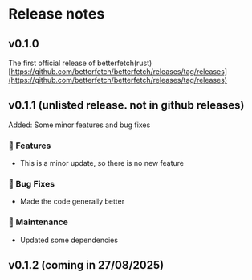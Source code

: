 # Release notes
## v0.1.0
The first official release of betterfetch(rust)
[https://github.com/betterfetch/betterfetch/releases/tag/releases](https://github.com/betterfetch/betterfetch/releases/tag/releases)
## v0.1.1 (unlisted release. not in github releases)
Added: Some minor features and bug fixes
### 🚀 Features
- This is a minor update, so there is no new feature

### 🐛 Bug Fixes
- Made the code generally better

### 🔧 Maintenance
- Updated some dependencies
## v0.1.2 (coming in 27/08/2025)
